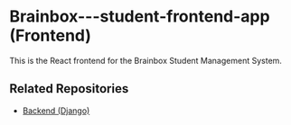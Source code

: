 # Brainbox---student-frontend-app (Frontend)

This is the React frontend for the Brainbox Student Management System.

## Related Repositories

- [Backend (Django)](https://github.com/mej02/Brainbox---Student-Management-System)
